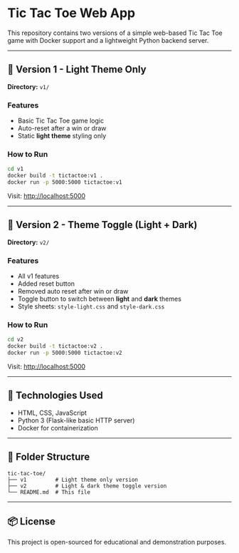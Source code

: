 # Tic Tac Toe Web App

This repository contains two versions of a simple web-based Tic Tac Toe game with Docker support and a lightweight Python backend server.

---

## 🔹 Version 1 - Light Theme Only

**Directory:** `v1/`

### Features
- Basic Tic Tac Toe game logic
- Auto-reset after a win or draw
- Static **light theme** styling only

### How to Run
```bash
cd v1
docker build -t tictactoe:v1 .
docker run -p 5000:5000 tictactoe:v1
```
Visit: [http://localhost:5000](http://localhost:5000)

---

## 🔸 Version 2 - Theme Toggle (Light + Dark)

**Directory:** `v2/`

### Features
- All v1 features
- Added reset button
- Removed auto reset after win or draw
- Toggle button to switch between **light** and **dark** themes
- Style sheets: `style-light.css` and `style-dark.css`

### How to Run
```bash
cd v2
docker build -t tictactoe:v2 .
docker run -p 5000:5000 tictactoe:v2
```
Visit: [http://localhost:5000](http://localhost:5000)

---

## 🔧 Technologies Used
- HTML, CSS, JavaScript
- Python 3 (Flask-like basic HTTP server)
- Docker for containerization

---

## 📁 Folder Structure
```
tic-tac-toe/
├── v1         # Light theme only version
├── v2         # Light & dark theme toggle version
└── README.md  # This file
```

---

## 📦 License
This project is open-sourced for educational and demonstration purposes.
